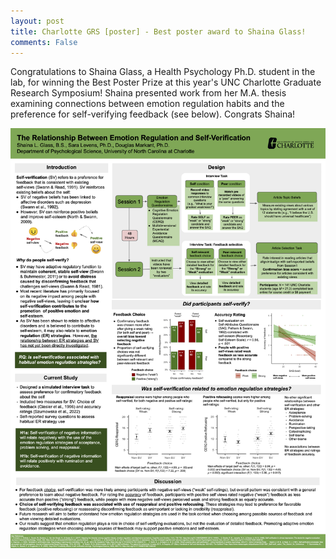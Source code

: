 ```yaml
---
layout: post
title: Charlotte GRS [poster] - Best poster award to Shaina Glass!
comments: False
---
```


Congratulations to Shaina Glass, a Health Psychology Ph.D. student in the lab, for winning the Best Poster Prize at this year's UNC Charlotte Graduate Research Symposium! Shaina presented work from her M.A. thesis examining connections between emotion regulation habits and the preference for self-verifying feedback (see below). Congrats Shaina!

[![sas-poster](/assets/2023_SAS_poster.png)](/assets/2023_SAS_poster.pdf)
